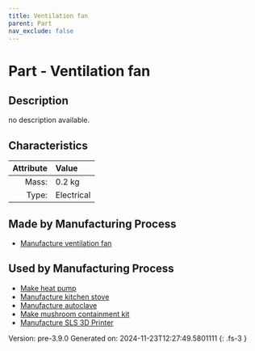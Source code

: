 ```yaml
---
title: Ventilation fan
parent: Part
nav_exclude: false
---
```

# Part - Ventilation fan

## Description
no description available.

## Characteristics

| Attribute      | Value |
|--------:|:------|
|Mass:|0.2 kg|
|Type:|Electrical|

## Made by Manufacturing Process

- [Manufacture ventilation fan](../process/manufacture-ventilation-fan.html)

## Used by Manufacturing Process

- [Make heat pump](../process/make-heat-pump.html)
- [Manufacture kitchen stove](../process/manufacture-kitchen-stove.html)
- [Manufacture autoclave](../process/manufacture-autoclave.html)
- [Make mushroom containment kit](../process/make-mushroom-containment-kit.html)
- [Manufacture SLS 3D Printer](../process/manufacture-sls-3d-printer.html)


Version: pre-3.9.0 Generated on: 2024-11-23T12:27:49.5801111
{: .fs-3 }

